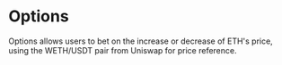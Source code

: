 # Options
Options allows users to bet on the increase or decrease of ETH's price, using the WETH/USDT pair from Uniswap for price reference.
